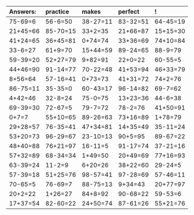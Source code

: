 | Answers: | practice | makes | perfect | ! |
| :--- | :--- | :--- | :--- | :--- |
| 75-69=6 | 56-6=50 | 38-27=11 | 83-32=51 | 64-45=19 | 
| 21+45=66 | 85-70=15 | 33+2=35 | 21+66=87 | 15+15=30 | 
| 41+24=65 | 36+45=81 | 0+74=74 | 33+36=69 | 74+10=84 | 
| 33-6=27 | 61+9=70 | 15+44=59 | 89-24=65 | 88-9=79 | 
| 59-39=20 | 52+27=79 | 9+82=91 | 22+0=22 | 60-55=5 | 
| 44+46=90 | 91-14=77 | 70-22=48 | 41+53=94 | 46+33=79 | 
| 8+56=64 | 57-16=41 | 0+73=73 | 41+31=72 | 74+2=76 | 
| 86-75=11 | 35-35=0 | 60-43=17 | 96-14=82 | 69-7=62 | 
| 4+42=46 | 32-8=24 | 75-0=75 | 13+23=36 | 44-6=38 | 
| 69-39=30 | 72-67=5 | 79-7=72 | 78-2=76 | 41+50=91 | 
| 0+7=7 | 55+10=65 | 89-26=63 | 73+16=89 | 1+78=79 | 
| 29+28=57 | 76-35=41 | 47+34=81 | 14+35=49 | 35-11=24 | 
| 53+20=73 | 96-29=67 | 23-10=13 | 90+5=95 | 89-67=22 | 
| 48+40=88 | 76+21=97 | 16-11=5 | 91-17=74 | 37-21=16 | 
| 57+32=89 | 68-34=34 | 1+49=50 | 20+49=69 | 77+16=93 | 
| 63-39=24 | 11-2=9 | 6+20=26 | 38+22=60 | 29-24=5 | 
| 57-39=18 | 51+25=76 | 98-57=41 | 97-28=69 | 57-46=11 | 
| 70-65=5 | 76-69=7 | 88-75=13 | 9+34=43 | 20+77=97 | 
| 20+2=22 | 1+26=27 | 84+8=92 | 90-68=22 | 59-53=6 | 
| 17+37=54 | 82-60=22 | 24+50=74 | 87-61=26 | 55+21=76 | 
